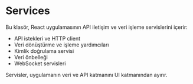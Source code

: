 # Services

Bu klasör, React uygulamasının API iletişim ve veri işleme servislerini içerir:

- API istekleri ve HTTP client
- Veri dönüştürme ve işleme yardımcıları
- Kimlik doğrulama servisi
- Veri önbelleği
- WebSocket servisleri

Servisler, uygulamanın veri ve API katmanını UI katmanından ayırır.
